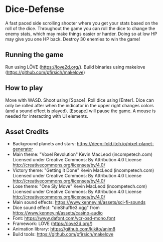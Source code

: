 # Dice-Defense

A fast paced side scrolling shooter where you get your stats based on the roll of the dice. Throughout the game you can roll the dice to change the enemy stats, which may make things easier or harder. Doing so at low HP may give you one HP back. Destroy 30 enemies to win the game!

## Running the game
Run using LÖVE (https://love2d.org/). Build binaries using makelove (https://github.com/pfirsich/makelove)

## How to play
Move with WASD. Shoot using [Space]. Roll dice using [Enter]. Dice can only be rolled after when the indicator in the upper right changes colors (and a sound effect is played). [Escape] will pause the game. A mouse is needed for interacting with UI elements.

## Asset Credits
- Background planets and stars: https://deep-fold.itch.io/pixel-planet-generator
- Main theme: "Voxel Revolution" Kevin MacLeod (incompetech.com) Licensed under Creative Commons: By Attribution 4.0 License http://creativecommons.org/licenses/by/4.0/
- Victory theme: "Getting it Done" Kevin MacLeod (incompetech.com) Licensed under Creative Commons: By Attribution 4.0 License http://creativecommons.org/licenses/by/4.0/
- Lose theme: "One Sly Move" Kevin MacLeod (incompetech.com) Licensed under Creative Commons: By Attribution 4.0 License http://creativecommons.org/licenses/by/4.0/
- Main sound effects: https://www.kenney.nl/assets/sci-fi-sounds
- Dice sound effect: "dieShuffle3.ogg" from https://www.kenney.nl/assets/casino-audio
- Font: https://www.dafont.com/vcr-osd-mono.font 
- Framework: LÖVE (https://love2d.org/) 
- Animation library: https://github.com/kikito/anim8
- Build tools: https://github.com/pfirsich/makelove
